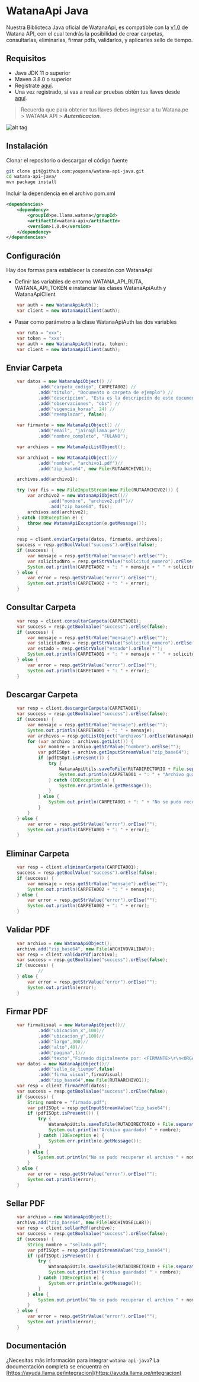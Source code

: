 # WatanaApi Java


Nuestra Biblioteca Java oficial de WatanaApi, es compatible con la [v1.0](https://ayuda.llama.pe/integracion/) de Watana API, con el cual tendrás la posibilidad de crear carpetas, consultarlas, eliminarlas, firmar pdfs, validarlos, y aplicarles sello de tiempo.


## Requisitos 

* Java JDK 11 o superior
* Maven 3.8.0 o superior
* Registrate [aquí](https://watana.pe/registro).
* Una vez registrado, si vas a realizar pruebas obtén tus llaves desde [aquí](https://watana.pe/auths).

> Recuerda que para obtener tus llaves debes ingresar a tu Watana.pe > WATANA API > ***Autenticacion***.

![alt tag](https://i.imgur.com/6i1moyJ.png)



## Instalación

Clonar el repositorio o descargar el código fuente

```bash
git clone git@github.com:youpana/watana-api-java.git
cd watana-api-java/
mvn package install
```
Incluir la dependencia en el archivo pom.xml

```xml
<dependencies>
	<dependency>
		<groupId>pe.llama.watana</groupId>
		<artifactId>watana-api</artifactId>
		<version>1.0.0</version>
	</dependency>
</dependencies>
```

## Configuración

Hay dos formas para establecer la conexión con WatanaApi

* Definir las variables de entorno WATANA_API_RUTA, WATANA_API_TOKEN e instanciar las clases WatanaApiAuth y WatanaApiClient

```java
	var auth = new WatanaApiAuth();
	var client = new WatanaApiClient(auth);
```
* Pasar como parámetro a la clase WatanaApiAuth las dos variables

```java
	var ruta = "xxx";
	var token = "xxx";
	var auth = new WatanaApiAuth(ruta, token);
	var client = new WatanaApiClient(auth);
```
## Enviar Carpeta

```java
	var datos = new WatanaApiObject() //
			.add("carpeta_codigo", CARPETA002) //
			.add("titulo", "Documento o carpeta de ejemplo") //
			.add("descripcion", "Esta es la descripción de este documento") //
			.add("observaciones", "obs") //
			.add("vigencia_horas", 24) //
			.add("reemplazar", false);

	var firmante = new WatanaApiObject() //
			.add("email", "jairo@llama.pe")//
			.add("nombre_completo", "FULANO");

	var archivos = new WatanaApiListObject();

	var archivo1 = new WatanaApiObject()//
			.add("nombre", "archivo1.pdf")//
			.add("zip_base64", new File(RUTAARCHIVO1));

	archivos.add(archivo1);

	try (var fis = new FileInputStream(new File(RUTAARCHIVO2))) {
		var archivo2 = new WatanaApiObject()//
				.add("nombre", "archivo2.pdf")//
				.add("zip_base64", fis);
		archivos.add(archivo2);
	} catch (IOException e) {
		throw new WatanaApiException(e.getMessage());
	}

	resp = client.enviarCarpeta(datos, firmante, archivos);
	success = resp.getBoolValue("success").orElse(false);
	if (success) {
		var mensaje = resp.getStrValue("mensaje").orElse("");
		var solicitudNro = resp.getStrValue("solicitud_numero").orElse("");
		System.out.println(CARPETA002 + ": " + mensaje + " " + solicitudNro);
	} else {
		var error = resp.getStrValue("error").orElse("");
		System.out.println(CARPETA002 + ": " + error);
	}
```


## Consultar Carpeta

```java
	var resp = client.consultarCarpeta(CARPETA001);
	var success = resp.getBoolValue("success").orElse(false);
	if (success) {
		var mensaje = resp.getStrValue("mensaje").orElse("");
		var solicitudNro = resp.getStrValue("solicitud_numero").orElse("");
		var estado = resp.getStrValue("estado").orElse("");
		System.out.println(CARPETA001 + ": " + mensaje + " " + solicitudNro + " " + estado);
	} else {
		var error = resp.getStrValue("error").orElse("");
		System.out.println(CARPETA001 + ": " + error);
	}
```

## Descargar Carpeta

```java
	var resp = client.descargarCarpeta(CARPETA001);
	var success = resp.getBoolValue("success").orElse(false);
	if (success) {
		var mensaje = resp.getStrValue("mensaje").orElse("");
		System.out.println(CARPETA001 + ": " + mensaje);
		var archivos = resp.getListObject("archivos").orElse(WatanaApiListObject.emptyListObject());
		for (var archivo : archivos.getList()) {
			var nombre = archivo.getStrValue("nombre").orElse("");
			var pdfISOpt = archivo.getInputStreamValue("zip_base64");
			if (pdfISOpt.isPresent()) {
				try {
					WatanaApiUtils.saveToFile(RUTADIRECTORIO + File.separator + nombre, pdfISOpt.get());
					System.out.println(CARPETA001 + ": " + "Archivo guardado! " + nombre);
				} catch (IOException e) {
					System.err.println(e.getMessage());
				}
			} else {
				System.out.println(CARPETA001 + ": " + "No se pudo recuperar el archivo " + nombre);
			}
		}
	} else {
		var error = resp.getStrValue("error").orElse("");
		System.out.println(CARPETA001 + ": " + error);
	}
```

## Eliminar Carpeta

```java
	var resp = client.eliminarCarpeta(CARPETA001);
	success = resp.getBoolValue("success").orElse(false);
	if (success) {
		var mensaje = resp.getStrValue("mensaje").orElse("");
		System.out.println(CARPETA002 + ": " + mensaje);
	} else {
		var error = resp.getStrValue("error").orElse("");
		System.out.println(CARPETA002 + ": " + error);
	}
```

## Validar PDF

```java
	var archivo = new WatanaApiObject();
	archivo.add("zip_base64", new File(ARCHIVOVALIDAR));
	var resp = client.validarPdf(archivo);
	var success = resp.getBoolValue("success").orElse(false);
	if (success) {
			//
	} else {
		var error = resp.getStrValue("error").orElse("");
		System.out.println(error);
	}
```

## Firmar PDF

```java
	var firmaVisual = new WatanaApiObject()//
			.add("ubicacion_x",100)//
			.add("ubicacion_y",100)//
			.add("largo",300)//
			.add("alto",40)//
			.add("pagina",1)//
			.add("texto","Firmado digitalmente por: <FIRMANTE>\r\n<ORGANIZACION>\r\n<TITULO>\r\n<CORREO>\r\n<DIRECCION>\r\n<FECHA>\r\n Firmado con Watana");
	var datos = new WatanaApiObject()//
			.add("sello_de_tiempo",false)
			.add("firma_visual",firmaVisual)
			.add("zip_base64",new File(RUTAARCHIVO1));
	var resp = client.firmarPdf(datos);
	var success = resp.getBoolValue("success").orElse(false);
	if (success) {
		String nombre = "firmado.pdf";
		var pdfISOpt = resp.getInputStreamValue("zip_base64");
		if (pdfISOpt.isPresent()) {
			try {
				WatanaApiUtils.saveToFile(RUTADIRECTORIO + File.separator + nombre, pdfISOpt.get());
				System.out.println("Archivo guardado! " + nombre);
			} catch (IOException e) {
				System.err.println(e.getMessage());
			}
		} else {
			System.out.println("No se pudo recuperar el archivo " + nombre);
		}
	} else {
		var error = resp.getStrValue("error").orElse("");
		System.out.println(error);
	}
```

## Sellar PDF

```java
	var archivo = new WatanaApiObject();
	archivo.add("zip_base64", new File(ARCHIVOSELLAR));
	var resp = client.sellarPdf(archivo);
	var success = resp.getBoolValue("success").orElse(false);
	if (success) {
		String nombre = "sellado.pdf";
		var pdfISOpt = resp.getInputStreamValue("zip_base64");
		if (pdfISOpt.isPresent()) {
			try {
				WatanaApiUtils.saveToFile(RUTADIRECTORIO + File.separator + nombre, pdfISOpt.get());
				System.out.println("Archivo guardado! " + nombre);
			} catch (IOException e) {
				System.err.println(e.getMessage());
			}
		} else {
			System.out.println("No se pudo recuperar el archivo " + nombre);
		}
	} else {
		var error = resp.getStrValue("error").orElse("");
		System.out.println(error);
	}
```

## Documentación
¿Necesitas más información para integrar `watana-api-java`? La documentación completa se encuentra en [https://ayuda.llama.pe/integracion](https://ayuda.llama.pe/integracion)


